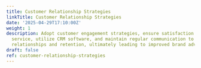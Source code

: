 ```yaml
---
title: Customer Relationship Strategies
linkTitle: Customer Relationship Strategies
date: '2025-04-29T17:10:00Z'
weight: 1
description: Adopt customer engagement strategies, ensure satisfaction through exceptional
  service, utilize CRM software, and maintain regular communication to enhance client
  relationships and retention, ultimately leading to improved brand advocacy and referrals.
draft: false
ref: customer-relationship-strategies
---
```


